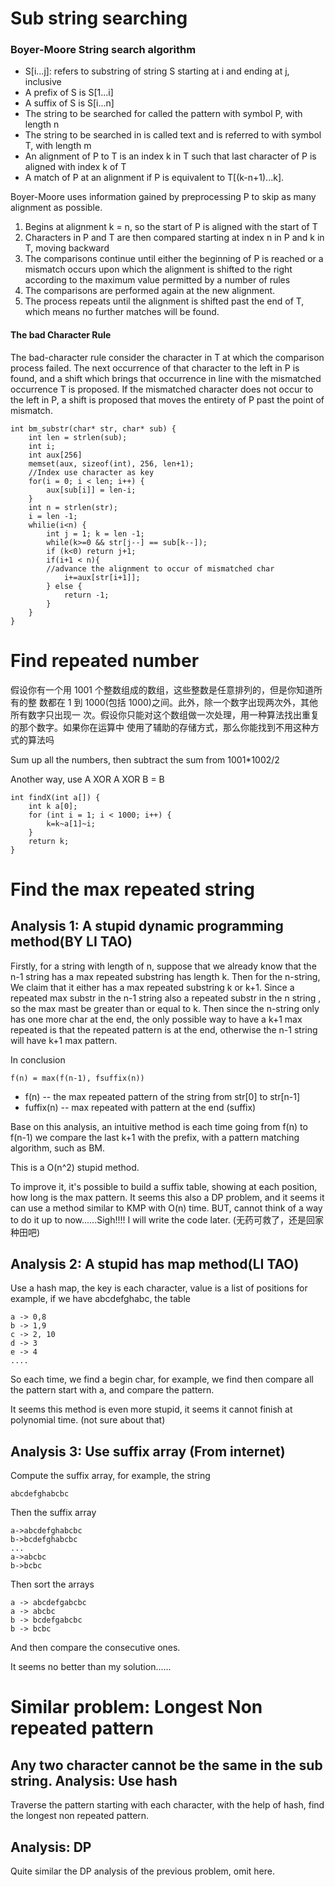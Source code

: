 
# Sub string searching

### Boyer-Moore String search algorithm

* S[i...j]: refers to substring of string S starting at i and ending at j, inclusive
* A prefix of S is S[1...i]
* A suffix of S is S[i...n]
* The string to be searched for called the pattern with symbol P, with length n
* The string to be searched in is called text and is referred to with symbol T, with length m
* An alignment of P to T is an index k in T such that last character of P is aligned with index k of T
* A match of P at an alignment if P is equivalent to T[(k-n+1)...k].

Boyer-Moore uses information gained by preprocessing P to skip as many alignment as possible.

1. Begins at alignment k = n, so the start of P is aligned with the start of T
2. Characters in P and T are then compared starting at index n in P and k in T, moving backward
3. The comparisons continue until either the beginning of P is reached or a mismatch occurs upon which the alignment is shifted to the right according to the maximum value permitted by a number of rules
4. The comparisons are performed again at the new alignment.
5. The process repeats until the alignment is shifted past the end of T, which means no further matches will be found.

#### The bad Character Rule
The bad-character rule consider the character in T at which the comparison process failed. The next occurrence of that character to the left in P is found, and a shift which brings that occurrence in line with the mismatched occurrence T is proposed. If the mismatched character does not occur to the left in P, a shift is proposed that moves the entirety of P past the point of mismatch.

    int bm_substr(char* str, char* sub) {
        int len = strlen(sub);
        int i;
        int aux[256]
        memset(aux, sizeof(int), 256, len+1);
        //Index use character as key
        for(i = 0; i < len; i++) {
            aux[sub[i]] = len-i;
        }
        int n = strlen(str);
        i = len -1;
        whilie(i<n) {
            int j = 1; k = len -1;
            while(k>=0 && str[j--] == sub[k--]);
            if (k<0) return j+1;
            if(i+1 < n){
            //advance the alignment to occur of mismatched char
                i+=aux[str[i+1]];
            } else {
                return -1;
            }
        }
    }

# Find repeated number
假设你有一个用 1001 个整数组成的数组，这些整数是任意排列的，但是你知道所有的整 数都在 1 到 1000(包括 1000)之间。此外，除一个数字出现两次外，其他所有数字只出现一 次。假设你只能对这个数组做一次处理，用一种算法找出重复的那个数字。如果你在运算中 使用了辅助的存储方式，那么你能找到不用这种方式的算法吗

Sum up all the numbers, then subtract the sum from 1001\*1002/2

Another way, use A XOR A XOR B = B

    int findX(int a[]) {
        int k a[0];
        for (int i = 1; i < 1000; i++) {
            k=k~a[1]~i;
        }
        return k;
    }


Find the max repeated string
=============================
Analysis 1: A stupid dynamic programming method(BY LI TAO)
------------------------------------------------
Firstly, for a string with length of n, suppose that we already know that
the n-1 string has a max repeated substring has length k. Then for the
n-string, We claim that it either has a max repeated substring k or k+1.
Since a repeated max substr in the n-1 string also a repeated substr in
the n string , so the max mast be greater than or equal to k. Then since
the n-string only has one more char at the end, the only possible way to
have a k+1 max repeated is that the repeated pattern is at the end, otherwise
the n-1 string will have k+1 max pattern. 

In conclusion

    f(n) = max(f(n-1), fsuffix(n))

* f(n) -- the max repeated pattern of the string from str[0] to str[n-1]
* fuffix(n) -- max repeated with pattern at the end (suffix)

Base on this analysis, an intuitive method is each time going from f(n) to
f(n-1) we compare the last k+1 with the prefix, with a pattern matching
algorithm, such as BM. 

This is a O(n^2) stupid method. 

To improve it, it's possible to build a suffix table, showing at each
position, how long is the max pattern. It seems this also a DP problem,
and it seems it can use a method similar to KMP with O(n) time. BUT,
cannot think of a way to do it up to now......Sigh!!!! I will write the
code later. (无药可救了，还是回家种田吧)

Analysis 2: A stupid has map method(LI TAO)
----------------------------------
Use a hash map, the key is each character, value is a list of positions
for example, if we have abcdefghabc, the table

    a -> 0,8
    b -> 1,9
    c -> 2, 10
    d -> 3
    e -> 4 
    ....

So each time, we find a begin char, for example, we find then compare all
the pattern start with a, and compare the pattern. 

It seems this method is even more stupid, it seems it cannot finish at
polynomial time. (not sure about that)

Analysis 3:  Use suffix array (From internet)
---------------------------------------------
Compute the suffix array, for example, the string

    abcdefghabcbc

Then the suffix array
    
    a->abcdefghabcbc
    b->bcdefghabcbc
    ...
    a->abcbc
    b->bcbc

Then sort the arrays

    a -> abcdefgabcbc
    a -> abcbc
    b -> bcdefgabcbc
    b -> bcbc

And then compare the consecutive ones. 

It seems no better than my solution......

Similar problem: Longest Non repeated pattern
=============================
Any two character cannot be the same in the sub string.
Analysis: Use hash
--------------------
Traverse the pattern starting with each character, with the help of hash,
find the longest non repeated pattern.

Analysis: DP
------------
Quite similar the DP analysis of the previous problem, omit here.
